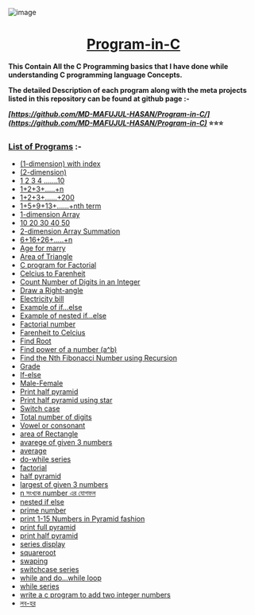 
![image](https://user-images.githubusercontent.com/128472454/226607075-98e4c7be-263e-46ad-a7bc-1bfa8c3b0591.jpg)
<div Align="center"><h1> <a href="https://github.com/MD-MAFUJUL-HASAN/Program-in-C">Program-in-C</a></h1></div>
  
**This Contain All the C Programming basics that I have done while understanding C programming language Concepts.**

**The detailed Description of each program along with the meta projects listed in this repository can be found at github page :-**

**_[https://github.com/MD-MAFUJUL-HASAN/Program-in-C/](https://github.com/MD-MAFUJUL-HASAN/Program-in-C)_ ⭐⭐⭐**

### [List of Programs](https://github.com/MD-MAFUJUL-HASAN/Program-in-C) :-
* [(1-dimension) with index](https://github.com/MD-MAFUJUL-HASAN/Program-in-C/blob/add-code-of-conduct-1/(1-dimension)%20with%20index.c)
* [(2-dimension)](https://github.com/MD-MAFUJUL-HASAN/Program-in-C/blob/add-code-of-conduct-1/(2-dimension.c))
* [1 2 3 4 .......10](https://github.com/MD-MAFUJUL-HASAN/Program-in-C/blob/add-code-of-conduct-1/1%202%203%204%20.......10.c)
* [1+2+3+.....+n](https://github.com/MD-MAFUJUL-HASAN/Program-in-C/blob/add-code-of-conduct-1/1%2B2%2B3%2B.....%2Bn.c)
* [1+2+3+......+200](https://github.com/MD-MAFUJUL-HASAN/Program-in-C/blob/add-code-of-conduct-1/1%2B2%2B3%2B......%2B200.c)
* [1+5+9+13+......+nth term](https://github.com/MD-MAFUJUL-HASAN/Program-in-C/blob/add-code-of-conduct-1/1%2B5%2B9%2B13%2B......%2Bnth%20term.c)
* [1-dimension Array](https://github.com/MD-MAFUJUL-HASAN/Program-in-C/blob/add-code-of-conduct-1/1-dimension%20Array.c)
* [10 20 30 40 50](https://github.com/MD-MAFUJUL-HASAN/Program-in-C/blob/add-code-of-conduct-1/10%2020%2030%2040%2050.c)
* [2-dimension Array Summation](https://github.com/MD-MAFUJUL-HASAN/Program-in-C/blob/add-code-of-conduct-1/2-dimension%20Array%20Summation.c)
* [6+16+26+.....+n](https://github.com/MD-MAFUJUL-HASAN/Program-in-C/blob/add-code-of-conduct-1/6%2B16%2B26%2B.....%2Bn.c)
* [Age for marry](https://github.com/MD-MAFUJUL-HASAN/Program-in-C/blob/add-code-of-conduct-1/Age%20for%20marry.c)
* [Area of Triangle](https://github.com/MD-MAFUJUL-HASAN/Program-in-C/blob/add-code-of-conduct-1/Area%20of%20Triangle.c)
* [C program for Factorial](https://github.com/MD-MAFUJUL-HASAN/Program-in-C/blob/add-code-of-conduct-1/C%20program%20for%20Factorial.c)
* [Celcius to Farenheit](https://github.com/MD-MAFUJUL-HASAN/Program-in-C/blob/add-code-of-conduct-1/Celcius%20to%20Farenheit.c)
* [Count Number of Digits in an Integer](https://github.com/MD-MAFUJUL-HASAN/Program-in-C/blob/add-code-of-conduct-1/Count%20Number%20of%20Digits%20in%20an%20Integer.c)
* [Draw a Right-angle](https://github.com/MD-MAFUJUL-HASAN/Program-in-C/blob/add-code-of-conduct-1/Draw%20a%20Right-angle.c)
* [Electricity bill](https://github.com/MD-MAFUJUL-HASAN/Program-in-C/blob/add-code-of-conduct-1/Electricity%20bill.c)
* [Example of if…else](https://github.com/MD-MAFUJUL-HASAN/Program-in-C/blob/add-code-of-conduct-1/Example%20of%20if%E2%80%A6else.c)
* [Example of nested if…else](https://github.com/MD-MAFUJUL-HASAN/Program-in-C/blob/add-code-of-conduct-1/Example%20of%20nested%20if%E2%80%A6else.c)
* [Factorial number](https://github.com/MD-MAFUJUL-HASAN/Program-in-C/blob/add-code-of-conduct-1/Factorial%20number.c)
* [Farenheit to Celcius](https://github.com/MD-MAFUJUL-HASAN/Program-in-C/blob/add-code-of-conduct-1/Farenheit%20to%20Celcius.c)
* [Find Root](https://github.com/MD-MAFUJUL-HASAN/Program-in-C/blob/add-code-of-conduct-1/Find%20Root.c)
* [Find power of a number (a^b)](https://github.com/MD-MAFUJUL-HASAN/Program-in-C/blob/add-code-of-conduct-1/Find%20power%20of%20a%20number%20(a%5Eb).c)
* [Find the Nth Fibonacci Number using Recursion](https://github.com/MD-MAFUJUL-HASAN/Program-in-C/blob/add-code-of-conduct-1/Find%20the%20Nth%20Fibonacci%20Number%20using%20Recursion.c)
* [Grade](https://github.com/MD-MAFUJUL-HASAN/Program-in-C/blob/add-code-of-conduct-1/Grade.c)
* [If-else](https://github.com/MD-MAFUJUL-HASAN/Program-in-C/blob/add-code-of-conduct-1/If-else.c)
* [Male-Female](https://github.com/MD-MAFUJUL-HASAN/Program-in-C/blob/add-code-of-conduct-1/Male-Female.c)
* [Print half pyramid](https://github.com/MD-MAFUJUL-HASAN/Program-in-C/blob/add-code-of-conduct-1/Print%20half%20pyramid.c)
* [Print half pyramid using star](https://github.com/MD-MAFUJUL-HASAN/Program-in-C/blob/add-code-of-conduct-1/Print%20half%20pyramid%20using%20star.c)
* [Switch case](https://github.com/MD-MAFUJUL-HASAN/Program-in-C/blob/add-code-of-conduct-1/Switch%20case.c)
* [Total number of digits](https://github.com/MD-MAFUJUL-HASAN/Program-in-C/blob/add-code-of-conduct-1/Total%20number%20of%20digits.c)
* [Vowel or consonant](https://github.com/MD-MAFUJUL-HASAN/Program-in-C/blob/add-code-of-conduct-1/Vowel%20or%20consonant.c)
* [area of Rectangle](https://github.com/MD-MAFUJUL-HASAN/Program-in-C/blob/add-code-of-conduct-1/area%20of%20Rectangle.c)
* [avarege of given 3 numbers](https://github.com/MD-MAFUJUL-HASAN/Program-in-C/blob/add-code-of-conduct-1/avarege%20of%20given%203%20numbers.c)
* [average](https://github.com/MD-MAFUJUL-HASAN/Program-in-C/blob/add-code-of-conduct-1/average.c)
* [do-while series](https://github.com/MD-MAFUJUL-HASAN/Program-in-C/blob/add-code-of-conduct-1/do-while%20series.c)
* [factorial](https://github.com/MD-MAFUJUL-HASAN/Program-in-C/blob/add-code-of-conduct-1/factorial.c)
* [half pyramid](https://github.com/MD-MAFUJUL-HASAN/Program-in-C/blob/add-code-of-conduct-1/half%20pyramid.c)
* [largest of given 3 numbers](https://github.com/MD-MAFUJUL-HASAN/Program-in-C/blob/add-code-of-conduct-1/largest%20of%20given%203%20numbers.c)
* [n সংখ্যক number এর যোগফল](https://github.com/MD-MAFUJUL-HASAN/Program-in-C/blob/add-code-of-conduct-1/n%20%E0%A6%B8%E0%A6%82%E0%A6%96%E0%A7%8D%E0%A6%AF%E0%A6%95%20number%20%E0%A6%8F%E0%A6%B0%20%E0%A6%AF%E0%A7%8B%E0%A6%97%E0%A6%AB%E0%A6%B2.c)
* [nested if else](https://github.com/MD-MAFUJUL-HASAN/Program-in-C/blob/add-code-of-conduct-1/nested%20if%20else.c)
* [prime number](https://github.com/MD-MAFUJUL-HASAN/Program-in-C/blob/add-code-of-conduct-1/prime%20number/c)
* [print 1-15 Numbers in Pyramid fashion](https://github.com/MD-MAFUJUL-HASAN/Program-in-C/blob/add-code-of-conduct-1/print%201-15%20Numbers%20in%20Pyramid%20fashion.c)
* [print full pyramid](https://github.com/MD-MAFUJUL-HASAN/Program-in-C/blob/add-code-of-conduct-1/print%20full%20pyramid.c)
* [print half pyramid](https://github.com/MD-MAFUJUL-HASAN/Program-in-C/blob/add-code-of-conduct-1/print%20half%20pyramid.c)
* [series display](https://github.com/MD-MAFUJUL-HASAN/Program-in-C/blob/add-code-of-conduct-1/series%20display.c)
* [squareroot](https://github.com/MD-MAFUJUL-HASAN/Program-in-C/blob/add-code-of-conduct-1/squareroot.c)
* [swaping](https://github.com/MD-MAFUJUL-HASAN/Program-in-C/blob/add-code-of-conduct-1/swaping.c)
* [switchcase series](https://github.com/MD-MAFUJUL-HASAN/Program-in-C/blob/add-code-of-conduct-1/switchcase%20series.c)
* [while and do…while loop](https://github.com/MD-MAFUJUL-HASAN/Program-in-C/blob/add-code-of-conduct-1/while%20and%20do%E2%80%A6while%20loop.c)
* [while series](https://github.com/MD-MAFUJUL-HASAN/Program-in-C/blob/add-code-of-conduct-1/while%20series.c)
* [write a c program to add two integer numbers](https://github.com/MD-MAFUJUL-HASAN/Program-in-C/blob/add-code-of-conduct-1/write%20a%20c%20program%20to%20add%20two%20integer%20numbers.c)
* [লব-হর](https://github.com/MD-MAFUJUL-HASAN/Program-in-C/blob/add-code-of-conduct-1/%E0%A6%B2%E0%A6%AC-%E0%A6%B9%E0%A6%B0.c)
